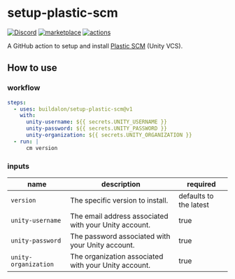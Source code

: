 # setup-plastic-scm

[![Discord](https://img.shields.io/discord/939721153688264824.svg?label=&logo=discord&logoColor=ffffff&color=7389D8&labelColor=6A7EC2)](https://discord.gg/VM9cWJ9rjH) [![marketplace](https://img.shields.io/static/v1?label=&labelColor=505050&message=Buildalon%20Actions&color=FF1E6F&logo=github-actions&logoColor=0076D6)](https://github.com/marketplace?query=buildalon) [![actions](https://github.com/buildalon/setup-plastic-scm/actions/workflows/validate.yml/badge.svg?branch=main&event=push)](https://github.com/buildalon/setup-plastic-scm/actions/workflows/validate.yml)

A GitHub action to setup and install [Plastic SCM](https://www.plasticscm.com) (Unity VCS).

## How to use

### workflow

```yaml
steps:
  - uses: buildalon/setup-plastic-scm@v1
    with:
      unity-username: ${{ secrets.UNITY_USERNAME }}
      unity-password: ${{ secrets.UNITY_PASSWORD }}
      unity-organization: ${{ secrets.UNITY_ORGANIZATION }}
  - run: |
      cm version
```

### inputs

| name | description | required |
| ---- | ----------- | -------- |
| `version` | The specific version to install. | defaults to the latest |
| `unity-username` | The email address associated with your Unity account. | true |
| `unity-password` | The password associated with your Unity account. | true |
| `unity-organization` | The organization associated with your Unity account. | true |
